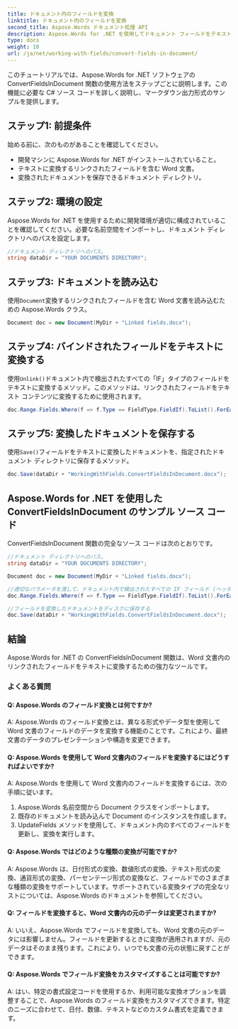 ```yaml
---
title: ドキュメント内のフィールドを変換
linktitle: ドキュメント内のフィールドを変換
second_title: Aspose.Words ドキュメント処理 API
description: Aspose.Words for .NET を使用してドキュメント フィールドをテキストに変換するためのステップ バイ ステップ ガイド。
type: docs
weight: 10
url: /ja/net/working-with-fields/convert-fields-in-document/
---
```


このチュートリアルでは、Aspose.Words for .NET ソフトウェアの ConvertFieldsInDocument 関数の使用方法をステップごとに説明します。この機能に必要な C# ソース コードを詳しく説明し、マークダウン出力形式のサンプルを提供します。

## ステップ1: 前提条件
始める前に、次のものがあることを確認してください。

- 開発マシンに Aspose.Words for .NET がインストールされていること。
- テキストに変換するリンクされたフィールドを含む Word 文書。
- 変換されたドキュメントを保存できるドキュメント ディレクトリ。

## ステップ2: 環境の設定
Aspose.Words for .NET を使用するために開発環境が適切に構成されていることを確認してください。必要な名前空間をインポートし、ドキュメント ディレクトリへのパスを設定します。

```csharp
//ドキュメント ディレクトリへのパス。
string dataDir = "YOUR DOCUMENTS DIRECTORY";
```

## ステップ3: ドキュメントを読み込む
使用`Document`変換するリンクされたフィールドを含む Word 文書を読み込むための Aspose.Words クラス。

```csharp
Document doc = new Document(MyDir + "Linked fields.docx");
```

## ステップ4: バインドされたフィールドをテキストに変換する
使用`Unlink()`ドキュメント内で検出されたすべての「IF」タイプのフィールドをテキストに変換するメソッド。このメソッドは、リンクされたフィールドをテキスト コンテンツに変換するために使用されます。

```csharp
doc.Range.Fields.Where(f => f.Type == FieldType.FieldIf).ToList().ForEach(f => f.Unlink());
```

## ステップ5: 変換したドキュメントを保存する
使用`Save()`フィールドをテキストに変換したドキュメントを、指定されたドキュメント ディレクトリに保存するメソッド。

```csharp
doc.Save(dataDir + "WorkingWithFields.ConvertFieldsInDocument.docx");
```

## Aspose.Words for .NET を使用した ConvertFieldsInDocument のサンプル ソース コード

ConvertFieldsInDocument 関数の完全なソース コードは次のとおりです。

```csharp
//ドキュメント ディレクトリへのパス。
string dataDir = "YOUR DOCUMENTS DIRECTORY";

Document doc = new Document(MyDir + "Linked fields.docx");

//適切なパラメータを渡して、ドキュメント内で検出されたすべての IF フィールド (ヘッダーとフッターを含む) をテキストに変換します。
doc.Range.Fields.Where(f => f.Type == FieldType.FieldIf).ToList().ForEach(f => f.Unlink());

//フィールドを変換したドキュメントをディスクに保存する
doc.Save(dataDir + "WorkingWithFields.ConvertFieldsInDocument.docx");
```

## 結論
Aspose.Words for .NET の ConvertFieldsInDocument 関数は、Word 文書内のリンクされたフィールドをテキストに変換するための強力なツールです。 

### よくある質問

#### Q: Aspose.Words のフィールド変換とは何ですか?

A: Aspose.Words のフィールド変換とは、異なる形式やデータ型を使用して Word 文書のフィールドのデータを変換する機能のことです。これにより、最終文書のデータのプレゼンテーションや構造を変更できます。

#### Q: Aspose.Words を使用して Word 文書内のフィールドを変換するにはどうすればよいですか?

A: Aspose.Words を使用して Word 文書内のフィールドを変換するには、次の手順に従います。

1. Aspose.Words 名前空間から Document クラスをインポートします。
2. 既存のドキュメントを読み込んで Document のインスタンスを作成します。
3. UpdateFields メソッドを使用して、ドキュメント内のすべてのフィールドを更新し、変換を実行します。

#### Q: Aspose.Words ではどのような種類の変換が可能ですか?

A: Aspose.Words は、日付形式の変換、数値形式の変換、テキスト形式の変換、通貨形式の変換、パーセンテージ形式の変換など、フィールドでのさまざまな種類の変換をサポートしています。サポートされている変換タイプの完全なリストについては、Aspose.Words のドキュメントを参照してください。

#### Q: フィールドを変換すると、Word 文書内の元のデータは変更されますか?

A: いいえ、Aspose.Words でフィールドを変換しても、Word 文書の元のデータには影響しません。フィールドを更新するときに変換が適用されますが、元のデータはそのまま残ります。これにより、いつでも文書の元の状態に戻すことができます。

#### Q: Aspose.Words でフィールド変換をカスタマイズすることは可能ですか?

A: はい、特定の書式設定コードを使用するか、利用可能な変換オプションを調整することで、Aspose.Words のフィールド変換をカスタマイズできます。特定のニーズに合わせて、日付、数値、テキストなどのカスタム書式を定義できます。